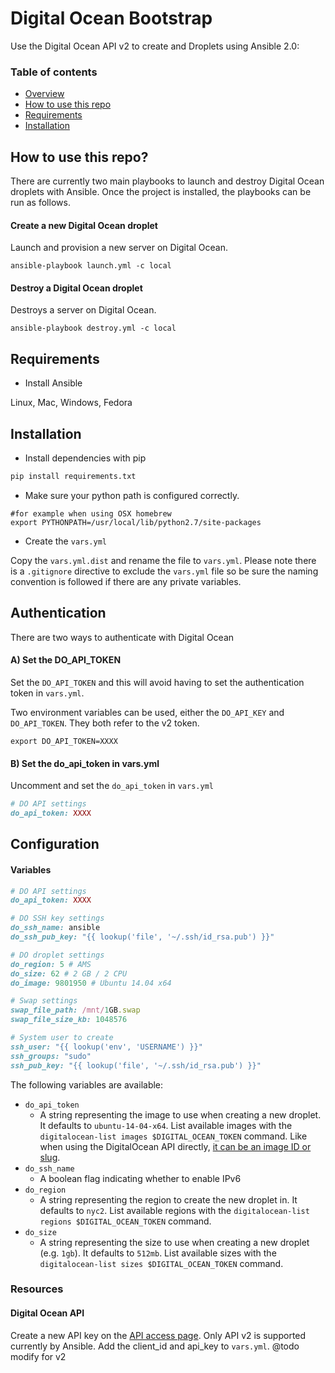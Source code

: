 Digital Ocean Bootstrap
=======================

Use the Digital Ocean API v2 to create and Droplets using Ansible 2.0:

### Table of contents
- [Overview](#Overview)
- [How to use this repo](#how-to-use-this-repo)
- [Requirements](#requirements)
- [Installation](#installation)

## How to use this repo?

There are currently two main playbooks to launch and destroy Digital Ocean droplets with Ansible. Once the project is installed, the playbooks can be run as follows.

#### Create a new Digital Ocean droplet
Launch and provision a new server on Digital Ocean.
```shell
ansible-playbook launch.yml -c local
```

#### Destroy a Digital Ocean droplet
Destroys a server on Digital Ocean.
```shell
ansible-playbook destroy.yml -c local
```

## Requirements

* Install Ansible

Linux, Mac, Windows, Fedora

## Installation

* Install dependencies with pip

```python
pip install requirements.txt
```

* Make sure your python path is configured correctly.

```shell
#for example when using OSX homebrew
export PYTHONPATH=/usr/local/lib/python2.7/site-packages
```

* Create the `vars.yml`

Copy the `vars.yml.dist` and rename the file to `vars.yml`. Please note there is a `.gitignore` directive to exclude the `vars.yml` file so be sure the naming convention is followed if there are any private variables.

## Authentication

There are two ways to authenticate with Digital Ocean

#### A) Set the DO_API_TOKEN

Set the `DO_API_TOKEN` and this will avoid having to set the authentication token in `vars.yml`.

Two environment variables can be used, either the `DO_API_KEY` and `DO_API_TOKEN`. They both refer to the v2 token.

```shell
export DO_API_TOKEN=XXXX
```

#### B) Set the do_api_token in vars.yml

Uncomment and set the `do_api_token` in `vars.yml`

```ruby
# DO API settings
do_api_token: XXXX
```

## Configuration

#### Variables

```ruby
# DO API settings
do_api_token: XXXX

# DO SSH key settings
do_ssh_name: ansible
do_ssh_pub_key: "{{ lookup('file', '~/.ssh/id_rsa.pub') }}"

# DO droplet settings
do_region: 5 # AMS
do_size: 62 # 2 GB / 2 CPU
do_image: 9801950 # Ubuntu 14.04 x64

# Swap settings
swap_file_path: /mnt/1GB.swap
swap_file_size_kb: 1048576

# System user to create
ssh_user: "{{ lookup('env', 'USERNAME') }}"
ssh_groups: "sudo"
ssh_pub_key: "{{ lookup('file', '~/.ssh/id_rsa.pub') }}"
```

The following variables are available:
- `do_api_token`
    * A string representing the image to use when creating a new droplet. It defaults to `ubuntu-14-04-x64`.
    List available images with the `digitalocean-list images $DIGITAL_OCEAN_TOKEN` command. Like when using the DigitalOcean API directly, [it can be an image ID or slug](https://developers.digitalocean.com/documentation/v2/#create-a-new-droplet).
- `do_ssh_name`
    * A boolean flag indicating whether to enable IPv6
- `do_region`
    * A string representing the region to create the new droplet in. It defaults to `nyc2`. List available regions with the `digitalocean-list regions $DIGITAL_OCEAN_TOKEN` command.
- `do_size`
    * A string representing the size to use when creating a new droplet (e.g. `1gb`). It defaults to `512mb`. List available sizes with the `digitalocean-list sizes $DIGITAL_OCEAN_TOKEN` command.

### Resources

#### Digital Ocean API

Create a new API key on the [API access page](https://cloud.digitalocean.com/api_access).
Only API v2 is supported currently by Ansible.
Add the client_id and api_key to `vars.yml`. @todo modify for v2
